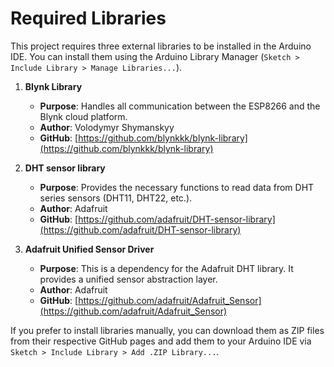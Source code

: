 # Required Libraries

This project requires three external libraries to be installed in the Arduino IDE. You can install them using the Arduino Library Manager (`Sketch > Include Library > Manage Libraries...`).

1.  **Blynk Library**
    - **Purpose**: Handles all communication between the ESP8266 and the Blynk cloud platform.
    - **Author**: Volodymyr Shymanskyy
    - **GitHub**: [https://github.com/blynkkk/blynk-library](https://github.com/blynkkk/blynk-library)

2.  **DHT sensor library**
    - **Purpose**: Provides the necessary functions to read data from DHT series sensors (DHT11, DHT22, etc.).
    - **Author**: Adafruit
    - **GitHub**: [https://github.com/adafruit/DHT-sensor-library](https://github.com/adafruit/DHT-sensor-library)

3.  **Adafruit Unified Sensor Driver**
    - **Purpose**: This is a dependency for the Adafruit DHT library. It provides a unified sensor abstraction layer.
    - **Author**: Adafruit
    - **GitHub**: [https://github.com/adafruit/Adafruit_Sensor](https://github.com/adafruit/Adafruit_Sensor)

If you prefer to install libraries manually, you can download them as ZIP files from their respective GitHub pages and add them to your Arduino IDE via `Sketch > Include Library > Add .ZIP Library...`.